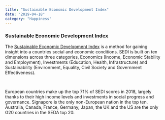 ```yaml
---
title: "Sustainable Economic Development Index"
date: "2019-04-18"
category: "Happiness"
---
```


<h3>Sustainable Economic Development Index</h3>
<p>
   The <a href="https://www.bcg.com/publications/interactives/seda-2018-guide.aspx">Sustainable Economic Development Index</a> is a method for gaining insight into a countries social and economic conditions. SEDI is built on ten dimensions across three categories, Economics (Income, Economic Stability and Employment), Investments (Education, Health, Infrastructure) and Sustainability (Environment, Equality, Civil Society and Government Effectiveness).
</p>
<br />
<p>
    European countries make up the top 71% of SEDI scores in 2018, largely thanks to their high income levels and investments in social progress and governance. Signapore is the only non-European nation in the top ten. Australia, Canada, France, Germany, Japan, the UK and the US are the only G20 countries in the SEDA top 20.
</p>